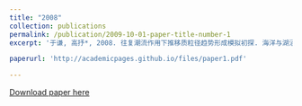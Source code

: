 ```yaml
---
title: "2008"
collection: publications
permalink: /publication/2009-10-01-paper-title-number-1
excerpt: '于谦, 高抒*, 2008. 往复潮流作用下推移质粒径趋势形成模拟初探. 海洋与湖沼 39, 297–304.'

paperurl: 'http://academicpages.github.io/files/paper1.pdf'

---
```



[Download paper here](http://academicpages.github.io/files/paper1.pdf)

